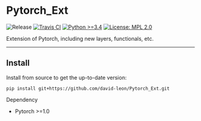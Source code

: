 # Pytorch_Ext
![Release](https://img.shields.io/badge/Release-0.8.0-brightgreen.svg)
[![Travis CI](https://travis-ci.org/david-leon/Pytorch_Ext.svg?branch=master)](https://travis-ci.org/david-leon/Pytorch_Ext)
[![Python >=3.4](https://img.shields.io/badge/python->=3.4-brightgreen.svg)](https://www.python.org/downloads/release)
[![License: MPL 2.0](https://img.shields.io/badge/license-MPL%202.0-brightgreen.svg)](https://github.com/david-leon/Pytorch_Ext/blob/master/LICENSE)


Extension of Pytorch, including new layers, functionals, etc.

----

## Install
Install from source to get the up-to-date version:
```
pip install git+https://github.com/david-leon/Pytorch_Ext.git
```

Dependency
* Pytorch >=1.0

